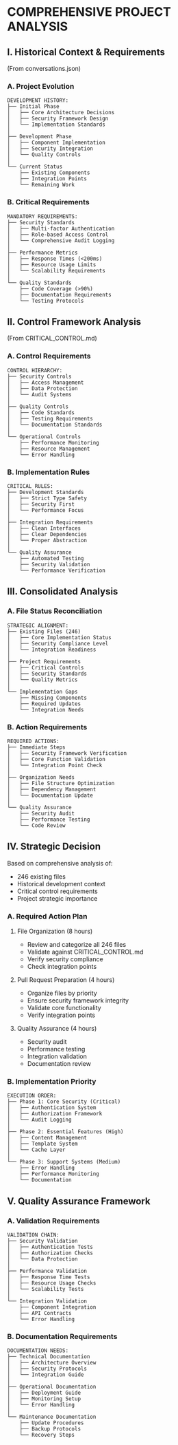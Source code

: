 # COMPREHENSIVE PROJECT ANALYSIS

## I. Historical Context & Requirements 
(From conversations.json)

### A. Project Evolution
```plaintext
DEVELOPMENT HISTORY:
├── Initial Phase
│   ├── Core Architecture Decisions
│   ├── Security Framework Design
│   └── Implementation Standards
│
├── Development Phase
│   ├── Component Implementation
│   ├── Security Integration
│   └── Quality Controls
│
└── Current Status
    ├── Existing Components
    ├── Integration Points 
    └── Remaining Work
```

### B. Critical Requirements
```plaintext
MANDATORY REQUIREMENTS:
├── Security Standards
│   ├── Multi-factor Authentication
│   ├── Role-based Access Control
│   └── Comprehensive Audit Logging
│
├── Performance Metrics
│   ├── Response Times (<200ms)
│   ├── Resource Usage Limits
│   └── Scalability Requirements
│
└── Quality Standards
    ├── Code Coverage (>90%)
    ├── Documentation Requirements
    └── Testing Protocols
```

## II. Control Framework Analysis 
(From CRITICAL_CONTROL.md)

### A. Control Requirements
```plaintext
CONTROL HIERARCHY:
├── Security Controls
│   ├── Access Management
│   ├── Data Protection
│   └── Audit Systems
│
├── Quality Controls
│   ├── Code Standards
│   ├── Testing Requirements
│   └── Documentation Standards
│
└── Operational Controls
    ├── Performance Monitoring
    ├── Resource Management
    └── Error Handling
```

### B. Implementation Rules
```plaintext
CRITICAL RULES:
├── Development Standards
│   ├── Strict Type Safety
│   ├── Security First
│   └── Performance Focus
│
├── Integration Requirements
│   ├── Clean Interfaces
│   ├── Clear Dependencies
│   └── Proper Abstraction
│
└── Quality Assurance
    ├── Automated Testing
    ├── Security Validation
    └── Performance Verification
```

## III. Consolidated Analysis

### A. File Status Reconciliation
```plaintext
STRATEGIC ALIGNMENT:
├── Existing Files (246)
│   ├── Core Implementation Status
│   ├── Security Compliance Level
│   └── Integration Readiness
│
├── Project Requirements
│   ├── Critical Controls
│   ├── Security Standards
│   └── Quality Metrics
│
└── Implementation Gaps
    ├── Missing Components
    ├── Required Updates
    └── Integration Needs
```

### B. Action Requirements
```plaintext
REQUIRED ACTIONS:
├── Immediate Steps
│   ├── Security Framework Verification
│   ├── Core Function Validation
│   └── Integration Point Check
│
├── Organization Needs
│   ├── File Structure Optimization
│   ├── Dependency Management
│   └── Documentation Update
│
└── Quality Assurance
    ├── Security Audit
    ├── Performance Testing
    └── Code Review
```

## IV. Strategic Decision

Based on comprehensive analysis of:
- 246 existing files
- Historical development context
- Critical control requirements
- Project strategic importance

### A. Required Action Plan
1. File Organization (8 hours)
   - Review and categorize all 246 files
   - Validate against CRITICAL_CONTROL.md
   - Verify security compliance
   - Check integration points

2. Pull Request Preparation (4 hours)
   - Organize files by priority
   - Ensure security framework integrity
   - Validate core functionality
   - Verify integration points

3. Quality Assurance (4 hours)
   - Security audit
   - Performance testing
   - Integration validation
   - Documentation review

### B. Implementation Priority
```plaintext
EXECUTION ORDER:
├── Phase 1: Core Security (Critical)
│   ├── Authentication System
│   ├── Authorization Framework
│   └── Audit Logging
│
├── Phase 2: Essential Features (High)
│   ├── Content Management
│   ├── Template System
│   └── Cache Layer
│
└── Phase 3: Support Systems (Medium)
    ├── Error Handling
    ├── Performance Monitoring
    └── Documentation
```

## V. Quality Assurance Framework

### A. Validation Requirements
```plaintext
VALIDATION CHAIN:
├── Security Validation
│   ├── Authentication Tests
│   ├── Authorization Checks
│   └── Data Protection
│
├── Performance Validation
│   ├── Response Time Tests
│   ├── Resource Usage Checks
│   └── Scalability Tests
│
└── Integration Validation
    ├── Component Integration
    ├── API Contracts
    └── Error Handling
```

### B. Documentation Requirements
```plaintext
DOCUMENTATION NEEDS:
├── Technical Documentation
│   ├── Architecture Overview
│   ├── Security Protocols
│   └── Integration Guide
│
├── Operational Documentation
│   ├── Deployment Guide
│   ├── Monitoring Setup
│   └── Error Handling
│
└── Maintenance Documentation
    ├── Update Procedures
    ├── Backup Protocols
    └── Recovery Steps
```
